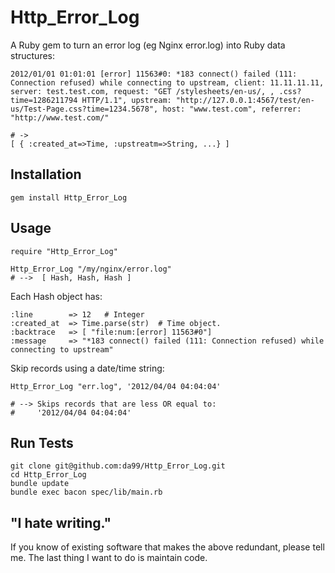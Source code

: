 
Http\_Error\_Log
================

A Ruby gem to turn an error log (eg Nginx error.log) into
Ruby data structures:

    2012/01/01 01:01:01 [error] 11563#0: *183 connect() failed (111: Connection refused) while connecting to upstream, client: 11.11.11.11, server: test.test.com, request: "GET /stylesheets/en-us/, , .css?time=1286211794 HTTP/1.1", upstream: "http://127.0.0.1:4567/test/en-us/Test-Page.css?time=1234.5678", host: "www.test.com", referrer: "http://www.test.com/"

    # ->
    [ { :created_at=>Time, :upstreatm=>String, ...} ]

Installation
------------

    gem install Http_Error_Log

Usage
------

    require "Http_Error_Log"
    
    Http_Error_Log "/my/nginx/error.log"
    # -->  [ Hash, Hash, Hash ]

Each Hash object has:

    :line        => 12   # Integer
    :created_at  => Time.parse(str)  # Time object.
    :backtrace   => [ "file:num:[error] 11563#0"] 
    :message     => "*183 connect() failed (111: Connection refused) while connecting to upstream"

Skip records using a date/time string:

    Http_Error_Log "err.log", '2012/04/04 04:04:04'
    
    # --> Skips records that are less OR equal to:
    #     '2012/04/04 04:04:04'

Run Tests
---------

    git clone git@github.com:da99/Http_Error_Log.git
    cd Http_Error_Log
    bundle update
    bundle exec bacon spec/lib/main.rb

"I hate writing."
-----------------------------

If you know of existing software that makes the above redundant,
please tell me. The last thing I want to do is maintain code.

